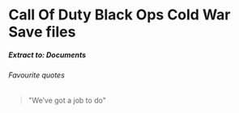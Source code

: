 # Call Of Duty Black Ops Cold War Save files
 
##### Extract to: Documents

###### Favourite quotes
> "We’ve got a job to do"